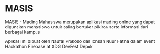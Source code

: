 # MASIS
MASIS - Mading Mahasiswa merupakan aplikasi mading online yang dapat digunakan mahasiswa untuk saling bertukar pikiran serta informasi dari berbagai kampus

Aplikasi ini dibuat oleh Naufal Prakoso dan Ichsan Nuur Fatiha dalam event Hackathon Firebase at GDG DevFest Depok
